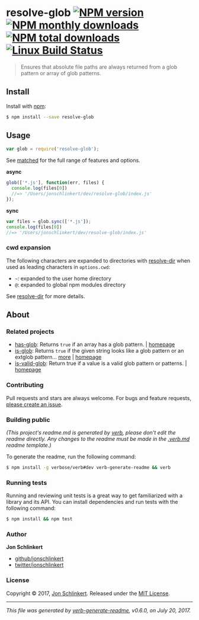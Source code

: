 # resolve-glob [![NPM version](https://img.shields.io/npm/v/resolve-glob.svg?style=flat)](https://www.npmjs.com/package/resolve-glob) [![NPM monthly downloads](https://img.shields.io/npm/dm/resolve-glob.svg?style=flat)](https://npmjs.org/package/resolve-glob) [![NPM total downloads](https://img.shields.io/npm/dt/resolve-glob.svg?style=flat)](https://npmjs.org/package/resolve-glob) [![Linux Build Status](https://img.shields.io/travis/jonschlinkert/resolve-glob.svg?style=flat&label=Travis)](https://travis-ci.org/jonschlinkert/resolve-glob)

> Ensures that absolute file paths are always returned from a glob pattern or array of glob patterns.

## Install

Install with [npm](https://www.npmjs.com/):

```sh
$ npm install --save resolve-glob
```

## Usage

```js
var glob = require('resolve-glob');
```

See [matched](https://github.com/jonschlinkert/matched) for the full range of features and options.

**async**

```js
glob(['*.js'], function(err, files) {
  console.log(files[0])
  //=> '/Users/jonschlinkert/dev/resolve-glob/index.js'
});
```

**sync**

```js
var files = glob.sync(['*.js']);
console.log(files[0])
//=> '/Users/jonschlinkert/dev/resolve-glob/index.js'
```

### cwd expansion

The following characters are expanded to directories with [resolve-dir](https://github.com/jonschlinkert/resolve-dir) when used as leading characters in `options.cwd`:

* `~`: expanded to the user home directory
* `@`: expanded to global npm modules directory

See [resolve-dir](https://github.com/jonschlinkert/resolve-dir) for more details.

## About

### Related projects

* [has-glob](https://www.npmjs.com/package/has-glob): Returns `true` if an array has a glob pattern. | [homepage](https://github.com/jonschlinkert/has-glob "Returns `true` if an array has a glob pattern.")
* [is-glob](https://www.npmjs.com/package/is-glob): Returns `true` if the given string looks like a glob pattern or an extglob pattern… [more](https://github.com/jonschlinkert/is-glob) | [homepage](https://github.com/jonschlinkert/is-glob "Returns `true` if the given string looks like a glob pattern or an extglob pattern. This makes it easy to create code that only uses external modules like node-glob when necessary, resulting in much faster code execution and initialization time, and a bet")
* [is-valid-glob](https://www.npmjs.com/package/is-valid-glob): Return true if a value is a valid glob pattern or patterns. | [homepage](https://github.com/jonschlinkert/is-valid-glob "Return true if a value is a valid glob pattern or patterns.")

### Contributing

Pull requests and stars are always welcome. For bugs and feature requests, [please create an issue](../../issues/new).

### Building public

_(This project's readme.md is generated by [verb](https://github.com/verbose/verb-generate-readme), please don't edit the readme directly. Any changes to the readme must be made in the [.verb.md](.verb.md) readme template.)_

To generate the readme, run the following command:

```sh
$ npm install -g verbose/verb#dev verb-generate-readme && verb
```

### Running tests

Running and reviewing unit tests is a great way to get familiarized with a library and its API. You can install dependencies and run tests with the following command:

```sh
$ npm install && npm test
```

### Author

**Jon Schlinkert**

* [github/jonschlinkert](https://github.com/jonschlinkert)
* [twitter/jonschlinkert](https://twitter.com/jonschlinkert)

### License

Copyright © 2017, [Jon Schlinkert](https://github.com/jonschlinkert).
Released under the [MIT License](LICENSE).

***

_This file was generated by [verb-generate-readme](https://github.com/verbose/verb-generate-readme), v0.6.0, on July 20, 2017._
